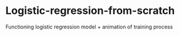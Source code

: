 # Logistic-regression-from-scratch
Functioning logistic regression model + animation of training process
